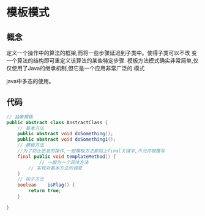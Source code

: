 # 模板模式

## 概念
定义一个操作中的算法的框架,而将一些步骤延迟到子类中。使得子类可以不改
变一个算法的结构即可重定义该算法的某些特定步骤.
模板方法模式确实非常简单,仅仅使用了Java的继承机制,但它是一个应用非常广泛的
模式

java中多态的使用。
## 代码
```java
// 抽象模板
public abstract class AnstractClass {
    // 基本方法
    public abstract void doSomething();
    public abstract void doSomething1();
    // 模板方法
    //为了防止恶意的操作,一般模板方法都加上final关键字,不允许被覆写
    final public void templateMethod() {
            // 一般为一个具体方法
        // 实现对基本方法的调度
    }
    // 钩子方法
    boolean    isFlag() {
        return true;
    }   

}
```